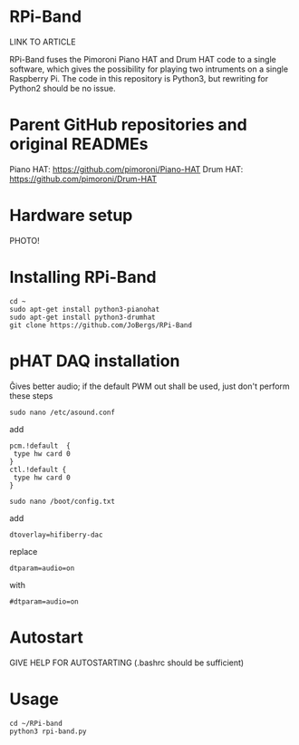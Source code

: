 # RPi-Band

LINK TO ARTICLE

RPi-Band fuses the Pimoroni Piano HAT and Drum HAT code to a single software,
which gives the possibility for playing two intruments on a single Raspberry Pi.
The code in this repository is Python3, but rewriting for Python2 should be no issue.

# Parent GitHub repositories and original READMEs 
Piano HAT: https://github.com/pimoroni/Piano-HAT
Drum HAT: https://github.com/pimoroni/Drum-HAT

# Hardware setup
PHOTO!

# Installing RPi-Band

    cd ~
    sudo apt-get install python3-pianohat
    sudo apt-get install python3-drumhat
    git clone https://github.com/JoBergs/RPi-Band

# pHAT DAQ installation
Ĝives better audio; if the default PWM out shall be used, just don't perform these steps

    sudo nano /etc/asound.conf

add

    pcm.!default  {
     type hw card 0
    }
    ctl.!default {
     type hw card 0
    }

    sudo nano /boot/config.txt

add

    dtoverlay=hifiberry-dac

replace

    dtparam=audio=on

with

    #dtparam=audio=on

# Autostart

GIVE HELP FOR AUTOSTARTING (.bashrc should be sufficient)

# Usage

    cd ~/RPi-band
    python3 rpi-band.py



